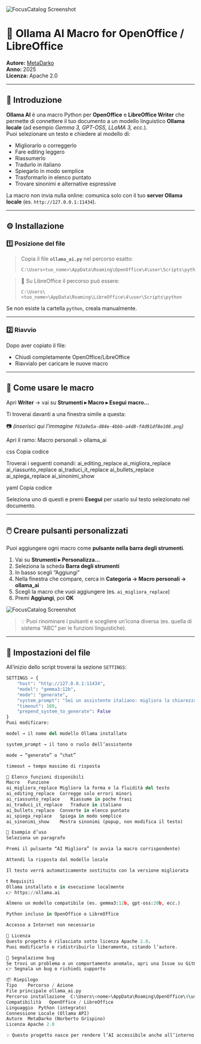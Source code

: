 ![FocusCatalog Screenshot](public/sample_1.jpg)
# 🧠 Ollama AI Macro for OpenOffice / LibreOffice
**Autore:** [MetaDarko](https://github.com/ShinRalexis)  
**Anno:** 2025  
**Licenza:** Apache 2.0  

---

## 📖 Introduzione

**Ollama AI** è una macro Python per **OpenOffice** e **LibreOffice Writer** che permette di connettere il tuo documento a un modello linguistico **Ollama locale** (ad esempio *Gemma 3, GPT-OSS, LLaMA 3, ecc.*).  
Puoi selezionare un testo e chiedere al modello di:
- Migliorarlo o correggerlo  
- Fare editing leggero  
- Riassumerlo  
- Tradurlo in italiano  
- Spiegarlo in modo semplice  
- Trasformarlo in elenco puntato  
- Trovare sinonimi e alternative espressive  

La macro non invia nulla online: comunica solo con il tuo **server Ollama locale** (es. `http://127.0.0.1:11434`).

---

## ⚙️ Installazione

### 1️⃣ Posizione del file

> Copia il file **`ollama_ai.py`** nel percorso esatto:
> ```
> C:\Users<tuo_nome>\AppData\Roaming\OpenOffice\4\user\Scripts\python
> ```

> 🔸 Su LibreOffice il percorso può essere:
> ```
> C:\Users\<tuo_nome>\AppData\Roaming\LibreOffice\4\user\Scripts\python
> ```

Se non esiste la cartella `python`, creala manualmente.

---

### 2️⃣ Riavvio

Dopo aver copiato il file:
- Chiudi completamente OpenOffice/LibreOffice  
- Riavvialo per caricare le nuove macro  

---

## 🧩 Come usare le macro

Apri **Writer** → vai su **Strumenti ▸ Macro ▸ Esegui macro...**

Ti troverai davanti a una finestra simile a questa:

📷 *(inserisci qui l’immagine `f63a9e5a-d84e-4bbb-a4d8-f4d91df8e108.png`)*

Apri il ramo:
Macro personali > ollama_ai

css
Copia codice

Troverai i seguenti comandi:
ai_editing_replace
ai_migliora_replace
ai_riassunto_replace
ai_traduci_it_replace
ai_bullets_replace
ai_spiega_replace
ai_sinonimi_show

yaml
Copia codice

Seleziona uno di questi e premi **Esegui** per usarlo sul testo selezionato nel documento.

---

## 🖱️ Creare pulsanti personalizzati

Puoi aggiungere ogni macro come **pulsante nella barra degli strumenti**.

1. Vai su **Strumenti ▸ Personalizza...**  
2. Seleziona la scheda **Barra degli strumenti**  
3. In basso scegli “Aggiungi”  
4. Nella finestra che compare, cerca in **Categoria → Macro personali → ollama_ai**  
5. Scegli la macro che vuoi aggiungere (es. `ai_migliora_replace`)  
6. Premi **Aggiungi**, poi **OK**

![FocusCatalog Screenshot](public/sample_2.jpg)

> 💡 Puoi rinominare i pulsanti e scegliere un’icona diversa (es. quella di sistema “ABC” per le funzioni linguistiche).

---

## 🔧 Impostazioni del file

All’inizio dello script troverai la sezione `SETTINGS`:

```python
SETTINGS = {
    "host": "http://127.0.0.1:11434",
    "model": "gemma3:12b",
    "mode": "generate",
    "system_prompt": "Sei un assistente italiano: migliora la chiarezza dei testi mantenendone senso e tono.",
    "timeout": 180,
    "prepend_system_to_generate": False
}
Puoi modificare:

model → il nome del modello Ollama installato

system_prompt → il tono o ruolo dell’assistente

mode → “generate” o “chat”

timeout → tempo massimo di risposta

🧠 Elenco funzioni disponibili
Macro	Funzione
ai_migliora_replace	Migliora la forma e la fluidità del testo
ai_editing_replace	Corregge solo errori minori
ai_riassunto_replace	Riassume in poche frasi
ai_traduci_it_replace	Traduce in italiano
ai_bullets_replace	Converte in elenco puntato
ai_spiega_replace	Spiega in modo semplice
ai_sinonimi_show	Mostra sinonimi (popup, non modifica il testo)

🚀 Esempio d’uso
Seleziona un paragrafo

Premi il pulsante “AI Migliora” (o avvia la macro corrispondente)

Attendi la risposta dal modello locale

Il testo verrà automaticamente sostituito con la versione migliorata

❗ Requisiti
Ollama installato e in esecuzione localmente
👉 https://ollama.ai

Almeno un modello compatibile (es. gemma3:12b, gpt-oss:20b, ecc.)

Python incluso in OpenOffice o LibreOffice

Accesso a Internet non necessario

🧩 Licenza
Questo progetto è rilasciato sotto licenza Apache 2.0.
Puoi modificarlo e ridistribuirlo liberamente, citando l’autore.

🐞 Segnalazione bug
Se trovi un problema o un comportamento anomalo, apri una Issue su GitHub oppure scrivimi:
👉 Segnala un bug o richiedi supporto

📦 Riepilogo
Tipo	Percorso / Azione
File principale	ollama_ai.py
Percorso installazione	C:\Users\<nome>\AppData\Roaming\OpenOffice\4\user\Scripts\python
Compatibilità	OpenOffice / LibreOffice
Linguaggio	Python (integrato)
Connessione	Locale (Ollama API)
Autore	MetaDarko (Norberto Grispino)
Licenza	Apache 2.0

💡 Questo progetto nasce per rendere l’AI accessibile anche all’interno di OpenOffice, offrendo strumenti di scrittura intelligenti ma completamente offline.

